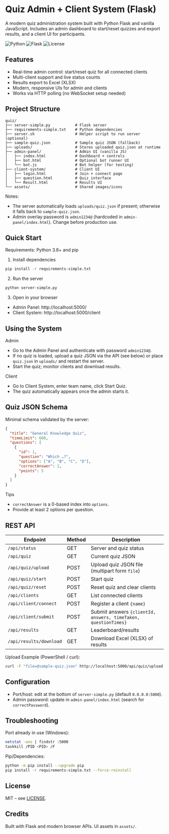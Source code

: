 # Quiz Admin + Client System (Flask)

A modern quiz administration system built with Python Flask and vanilla JavaScript. Includes an admin dashboard to start/reset quizzes and export results, and a client UI for participants.

![Python](https://img.shields.io/badge/Python-3.8+-blue.svg)
![Flask](https://img.shields.io/badge/Flask-3.x-green.svg)
![License](https://img.shields.io/badge/License-MIT-green.svg)

## Features

- Real-time admin control: start/reset quiz for all connected clients
- Multi-client support and live status counts
- Results export to Excel (XLSX)
- Modern, responsive UIs for admin and clients
- Works via HTTP polling (no WebSocket setup needed)

## Project Structure

```
quiz/
├── server-simple.py           # Flask server
├── requirements-simple.txt    # Python dependencies
├── server.sh                  # Helper script to run server (optional)
├── sample-quiz.json           # Sample quiz JSON (fallback)
├── uploads/                   # Stores uploaded quiz.json at runtime
├── admin-panel/               # Admin UI (vanilla JS)
│   ├── index.html             # Dashboard + controls
│   ├── bot.html               # Optional bot runner UI
│   └── bot.js                 # Bot helper (for testing)
├── client-system/             # Client UI
│   ├── login.html             # Join + connect page
│   ├── question.html          # Quiz interface
│   └── Result.html            # Results UI
└── assets/                    # Shared images/icons
```

Notes:
- The server automatically loads `uploads/quiz.json` if present; otherwise it falls back to `sample-quiz.json`.
- Admin overlay password is `admin1234@` (hardcoded in `admin-panel/index.html`). Change before production use.

## Quick Start

Requirements: Python 3.8+ and pip

1) Install dependencies
```bash
pip install -r requirements-simple.txt
```

2) Run the server
```bash
python server-simple.py
```

3) Open in your browser
- Admin Panel: http://localhost:5000/
- Client System: http://localhost:5000/client

## Using the System

Admin
- Go to the Admin Panel and authenticate with password `admin1234@`.
- If no quiz is loaded, upload a quiz JSON via the API (see below) or place `quiz.json` in `uploads/` and restart the server.
- Start the quiz; monitor clients and download results.

Client
- Go to Client System, enter team name, click Start Quiz.
- The quiz automatically appears once the admin starts it.

## Quiz JSON Schema

Minimal schema validated by the server:
```json
{
  "title": "General Knowledge Quiz",
  "timeLimit": 600,
  "questions": [
    {
      "id": 1,
      "question": "Which …?",
      "options": ["A", "B", "C", "D"],
      "correctAnswer": 2,
      "points": 5
    }
  ]
}
```

Tips
- `correctAnswer` is a 0-based index into `options`.
- Provide at least 2 options per question.

## REST API

| Endpoint | Method | Description |
|----------|--------|-------------|
| `/api/status` | GET | Server and quiz status |
| `/api/quiz` | GET | Current quiz JSON |
| `/api/quiz/upload` | POST | Upload quiz JSON file (multipart form `file`) |
| `/api/quiz/start` | POST | Start quiz |
| `/api/quiz/reset` | POST | Reset quiz and clear clients |
| `/api/clients` | GET | List connected clients |
| `/api/client/connect` | POST | Register a client `{name}` |
| `/api/client/submit` | POST | Submit answers `{clientId, answers, timeTaken, questionTimes}` |
| `/api/results` | GET | Leaderboard/results |
| `/api/results/download` | GET | Download Excel (XLSX) of results |

Upload Example (PowerShell / curl):
```bash
curl -F "file=@sample-quiz.json" http://localhost:5000/api/quiz/upload
```

## Configuration

- Port/host: edit at the bottom of `server-simple.py` (default `0.0.0.0:5000`).
- Admin password: update in `admin-panel/index.html` (search for `correctPassword`).

## Troubleshooting

Port already in use (Windows):
```bash
netstat -ano | findstr :5000
taskkill /PID <PID> /F
```

Pip/Dependencies:
```bash
python -m pip install --upgrade pip
pip install -r requirements-simple.txt --force-reinstall
```

## License

MIT – see [LICENSE](LICENSE).

## Credits

Built with Flask and modern browser APIs. UI assets in `assets/`.
